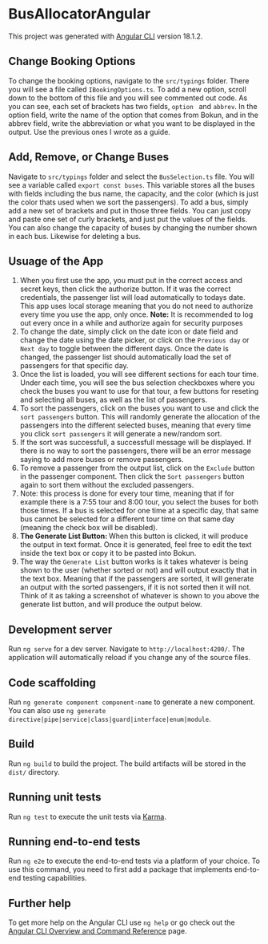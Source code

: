 # BusAllocatorAngular

This project was generated with [Angular CLI](https://github.com/angular/angular-cli) version 18.1.2.

## Change Booking Options

To change the booking options, navigate to the `src/typings` folder. There you will see a file called `IBookingOptions.ts`. To add a new option, scroll down to the bottom of this file and you will see commented out code. As you can see, each set of brackets has two fields, `option ` and `abbrev`. In the option field, write the name of the option that comes from Bokun, and in the abbrev field, write the abbreviation or what you want to be displayed in the output. Use the previous ones I wrote as a guide.

## Add, Remove, or Change Buses

Navigate to `src/typings` folder and select the `BusSelection.ts` file. You will see a variable called `export const buses`. This variable stores all the buses with fields including the bus name, the capacity, and the color (which is just the color thats used when we sort the passengers). To add a bus, simply add a new set of brackets and put in those three fields. You can just copy and paste one set of curly brackets, and just put the values of the fields. You can also change the capacity of buses by changing the number shown in each bus. Likewise for deleting a bus. 

## Usuage of the App

1. When you first use the app, you must put in the correct access and secret keys, then click the authorize button. If it was the correct credentials, the passenger list will load automatically to todays date. This app uses local storage meaning that you do not need to authorize every time you use the app, only once.
   <strong>Note:</strong> It is recommended to log out every once in a while and authorize again for security purposes
3. To change the date, simply click on the date icon or date field and change the date using the date picker, or click on the `Previous day` or `Next day` to toggle between the different days. Once the date is changed, the passenger list should automatically load the set of passengers for that specific day.
4. Once the list is loaded, you will see different sections for each tour time. Under each time, you will see the bus selection checkboxes where you check the buses you want to use for that tour, a few buttons for reseting and selecting all buses, as well as the list of passengers.
5. To sort the passengers, click on the buses you want to use and click the `sort passengers` button. This will randomly generate the allocation of the passengers into the different selected buses, meaning that every time you click `sort passengers` it will generate a new/random sort.
6. If the sort was successfull, a successfull message will be displayed. If there is no way to sort the passengers, there will be an error message saying to add more buses or remove passengers.
7. To remove a passenger from the output list, click on the `Exclude` button in the passenger component. Then click the `Sort passengers` button again to sort them without the excluded passengers.
8. Note: this process is done for every tour time, meaning that if for example there is a 7:55 tour and 8:00 tour, you select the buses for both those times. If a bus is selected for one time at a specific day, that same bus cannot be selected for a different tour time on that same day (meaning the check box will be disabled).
9. <strong>The Generate List Button: </strong> When this button is clicked, it will produce the output in text format. Once it is generated, feel free to edit the text inside the text box or copy it to be pasted into Bokun.
10. The way the `Generate List` button works is it takes whatever is being shown to the user (whether sorted or not) and will output exactly that in the text box. Meaning that if the passengers are sorted, it will generate an output with the sorted passengers, if it is not sorted then it will not. Think of it as taking a screenshot of whatever is shown to you above the generate list button, and will produce the output below.

## Development server

Run `ng serve` for a dev server. Navigate to `http://localhost:4200/`. The application will automatically reload if you change any of the source files.

## Code scaffolding

Run `ng generate component component-name` to generate a new component. You can also use `ng generate directive|pipe|service|class|guard|interface|enum|module`.

## Build

Run `ng build` to build the project. The build artifacts will be stored in the `dist/` directory.

## Running unit tests

Run `ng test` to execute the unit tests via [Karma](https://karma-runner.github.io).

## Running end-to-end tests

Run `ng e2e` to execute the end-to-end tests via a platform of your choice. To use this command, you need to first add a package that implements end-to-end testing capabilities.

## Further help

To get more help on the Angular CLI use `ng help` or go check out the [Angular CLI Overview and Command Reference](https://angular.dev/tools/cli) page.
